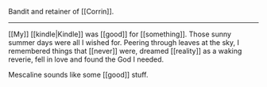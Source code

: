 Bandit and retainer of [[Corrin]].

* * * 

[[My]] [[kindle|Kindle]] was [[good]] for [[something]]. Those sunny summer days were all I wished for. Peering through leaves at the sky, I remembered things that [[never]] were, dreamed [[reality]] as a waking reverie, fell in love and found the God I needed.

Mescaline sounds like some [[good]] stuff.